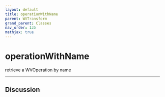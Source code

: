 ```yaml
---
layout: default
title: operationWithName
parent: WVTransform
grand_parent: Classes
nav_order: 135
mathjax: true
---
```


#  operationWithName

retrieve a WVOperation by name


---

## Discussion

  
